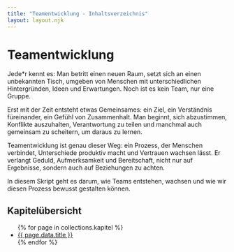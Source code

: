 ```yaml
---
title: "Teamentwicklung - Inhaltsverzeichnis"
layout: layout.njk
---
```


# Teamentwicklung

Jede\*r kennt es: Man betritt einen neuen Raum, setzt sich an einen unbekannten Tisch, umgeben von Menschen mit unterschiedlichen Hintergründen, Ideen und Erwartungen. Noch ist es kein Team, nur eine Gruppe.

Erst mit der Zeit entsteht etwas Gemeinsames: ein Ziel, ein Verständnis füreinander, ein Gefühl von Zusammenhalt. Man beginnt, sich abzustimmen, Konflikte auszuhalten, Verantwortung zu teilen und manchmal auch gemeinsam zu scheitern, um daraus zu lernen.

Teamentwicklung ist genau dieser Weg: ein Prozess, der Menschen verbindet, Unterschiede produktiv macht und Vertrauen wachsen lässt. Er verlangt Geduld, Aufmerksamkeit und Bereitschaft, nicht nur auf Ergebnisse, sondern auch auf Beziehungen zu achten.

In diesem Skript geht es darum, wie Teams entstehen, wachsen und wie wir diesen Prozess bewusst gestalten können.

## Kapitelübersicht

<ul class="chapter-list">
  {% for page in collections.kapitel %}
    <li><a href="{{ page.url }}">{{ page.data.title }}</a></li>
  {% endfor %}
</ul>
